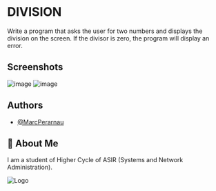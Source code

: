 
# DIVISION
Write a program that asks the user for two numbers and displays the division on the screen. If the divisor is zero, the program will display an error.
## Screenshots

![image](https://github.com/MarcPerarnau/C/assets/151735878/b49db2ed-5396-4036-90c9-085ba20b20be)
![image](https://github.com/MarcPerarnau/C/assets/151735878/fe23298c-063e-439f-8fdf-9b7309c700f3)





## Authors

- [@MarcPerarnau](https://github.com/MarcPerarnau)


## 🚀 About Me
I am a student of Higher Cycle of ASIR (Systems and Network Administration).


![Logo](https://github.com/MarcPerarnau/MV/assets/151735878/dbd36d50-971f-4147-8b66-0c489954895e)
